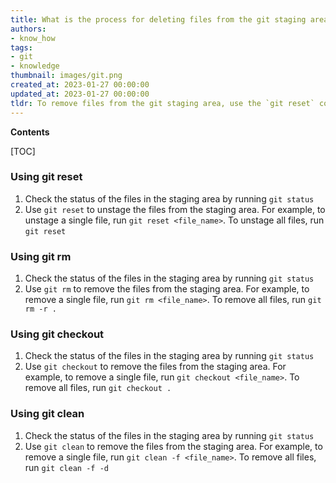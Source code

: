 ```yaml
---
title: What is the process for deleting files from the git staging area?
authors:
- know_how
tags:
- git
- knowledge
thumbnail: images/git.png
created_at: 2023-01-27 00:00:00
updated_at: 2023-01-27 00:00:00
tldr: To remove files from the git staging area, use the `git reset` command.
---
```


**Contents**

[TOC]

### Using git reset

1. Check the status of the files in the staging area by running `git status`
2. Use `git reset` to unstage the files from the staging area. For example, to unstage a single file, run `git reset <file_name>`. To unstage all files, run `git reset`

### Using git rm

1. Check the status of the files in the staging area by running `git status`
2. Use `git rm` to remove the files from the staging area. For example, to remove a single file, run `git rm <file_name>`. To remove all files, run `git rm -r .`

### Using git checkout

1. Check the status of the files in the staging area by running `git status`
2. Use `git checkout` to remove the files from the staging area. For example, to remove a single file, run `git checkout <file_name>`. To remove all files, run `git checkout .`

### Using git clean

1. Check the status of the files in the staging area by running `git status`
2. Use `git clean` to remove the files from the staging area. For example, to remove a single file, run `git clean -f <file_name>`. To remove all files, run `git clean -f -d`

